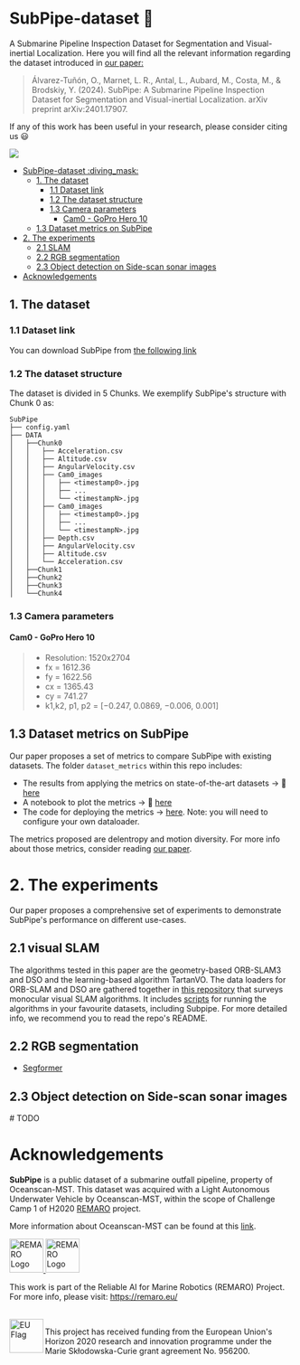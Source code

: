 # SubPipe-dataset :diving_mask:
A Submarine Pipeline Inspection Dataset for Segmentation and Visual-inertial Localization.
Here you will find all the relevant information regarding the dataset introduced in [our paper:](https://arxiv.org/abs/2401.17907)
> Álvarez-Tuñón, O., Marnet, L. R., Antal, L., Aubard, M., Costa, M., & Brodskiy, Y. (2024). SubPipe: A Submarine Pipeline Inspection Dataset for Segmentation and Visual-inertial Localization. arXiv preprint arXiv:2401.17907.

If any of this work has been useful in your research, please consider citing us :smiley:

![](https://raw.githubusercontent.com/remaro-network/SubPipe-dataset/main/media/lauv-paper.png)

- [SubPipe-dataset :diving\_mask:](#subpipe-dataset-diving_mask)
  - [1. The dataset](#1-the-dataset)
    - [1.1 Dataset link](#11-dataset-link)
    - [1.2 The dataset structure](#12-the-dataset-structure)
    - [1.3 Camera parameters](#13-camera-parameters)
      - [Cam0 - GoPro Hero 10](#cam0---gopro-hero-10)
  - [1.3 Dataset metrics on SubPipe](#13-dataset-metrics-on-subpipe)
- [2. The experiments](#2-the-experiments)
  - [2.1 SLAM](#21-slam)
  - [2.2 RGB segmentation](#22-rgb-segmentation)
  - [2.3 Object detection on Side-scan sonar images](#23-object-detection-on-side-scan-sonar-images)
- [Acknowledgements](#acknowledgements)


## 1. The dataset

 ### 1.1 Dataset link
 You can download SubPipe from [the following link](https://zenodo.org/records/10053565?token=eyJhbGciOiJIUzUxMiJ9.eyJpZCI6Ijk3YjQ3MDMyLTVkNjQtNGVjZi05YWM0LThmMWViZDdlZjZhYSIsImRhdGEiOnt9LCJyYW5kb20iOiI1OWM2MWFhMGJiM2ExYThiMGZjNzViZjQ3ZTBiZWRmMyJ9.cGHld8zcCv2Un3LWDJo_S8IExiTfaQqyIZusOQ0VGHywkJXM5YiOieUBgyRCgXp7s6kWHKymrOQWnGVu-A2utg)

###  1.2 The dataset structure
The dataset is divided in 5 Chunks. We exemplify SubPipe's structure with Chunk 0 as:

```
SubPipe
├── config.yaml
├── DATA
│   ├──Chunk0
│   │   ├── Acceleration.csv
│   │   ├── Altitude.csv
│   │   ├── AngularVelocity.csv
│   │   ├── Cam0_images
│   │   │   ├── <timestamp0>.jpg
│   │   │   ├── ...
│   │   │   └── <timestampN>.jpg
│   │   ├── Cam0_images
│   │   │   ├── <timestamp0>.jpg
│   │   │   ├── ...
│   │   │   └── <timestampN>.jpg
│   │   ├── Depth.csv
│   │   ├── AngularVelocity.csv
│   │   ├── Altitude.csv
│   │   └── Acceleration.csv
│   ├──Chunk1
│   ├──Chunk2
│   ├──Chunk3
│   └──Chunk4
```

###  1.3 Camera parameters

####  Cam0 - GoPro Hero 10
> - Resolution: 1520x2704
> - fx = 1612.36
> - fy = 1622.56
> - cx = 1365.43
> - cy = 741.27
> - k1,k2, p1, p2 = [−0.247, 0.0869, −0.006, 0.001]

## 1.3 Dataset metrics on SubPipe
Our paper proposes a set of metrics to compare SubPipe with existing datasets.
The folder `dataset_metrics` within this repo includes:
- The results from applying the metrics on state-of-the-art datasets -> :open_file_folder: [here](https://github.com/remaro-network/SubPipe-dataset/tree/main/dataset_metrics/results)
- A notebook to plot the metrics -> :notebook: [here](https://github.com/remaro-network/SubPipe-dataset/blob/main/dataset_metrics/plot_metrics.ipynb)
- The code for deploying the metrics -> [here](https://github.com/remaro-network/SubPipe-dataset/blob/main/dataset_metrics/dataset_metrics.py). Note: you will need to configure your own dataloader.

The metrics proposed are delentropy and motion diversity. For more info about those metrics, consider reading [our paper](https://arxiv.org/abs/2401.17907).

# 2. The experiments
Our paper proposes a comprehensive set of experiments to demonstrate SubPipe's performance on different use-cases.

## 2.1 visual SLAM
The algorithms tested in this paper are the geometry-based ORB-SLAM3 and DSO and the learning-based algorithm TartanVO.
The data loaders for ORB-SLAM and DSO are gathered together in [this repository](https://github.com/olayasturias/monocular_visual_slam_survey) that surveys monocular visual SLAM algorithms. It includes [scripts](https://github.com/olayasturias/monocular_visual_slam_survey/tree/main/scripts) for running the algorithms in your favourite datasets, including Subpipe. For more detailed info, we recommend you to read the repo's README.

## 2.2 RGB segmentation
- [Segformer](https://github.com/FrancescoSaverioZuppichini/SegFormer)

## 2.3 Object detection on Side-scan sonar images
\# TODO

# Acknowledgements

<strong>SubPipe</strong> is a public dataset of a submarine outfall pipeline, property of Oceanscan-MST. This dataset was acquired with a Light Autonomous Underwater Vehicle by Oceanscan-MST, within the scope of Challenge Camp 1 of H2020 [REMARO](https://remaro.eu/) project.

More information about Oceanscan-MST can be found at this [link](https://www.oceanscan-mst.com/).

<a href="https://remaro.eu/">
    <img height="60" alt="REMARO Logo" src="https://remaro.eu/wp-content/uploads/2020/09/remaro1-right-1024.png">
</a>
<a href="https://www.oceanscan-mst.com/">
    <img height="60" alt="REMARO Logo" src="https://isola-project.eu/wp-content/uploads/2020/07/OceanScan.png">
</a>

This work is part of the Reliable AI for Marine Robotics (REMARO) Project. For more info, please visit: <a href="https://remaro.eu/">https://remaro.eu/

<br>

<a href="https://research-and-innovation.ec.europa.eu/funding/funding-opportunities/funding-programmes-and-open-calls/horizon-2020_en">
    <img align="left" height="60" alt="EU Flag" src="https://remaro.eu/wp-content/uploads/2020/09/flag_yellow_low.jpg">
</a>

This project has received funding from the European Union's Horizon 2020 research and innovation programme under the Marie Skłodowska-Curie grant agreement No. 956200.


